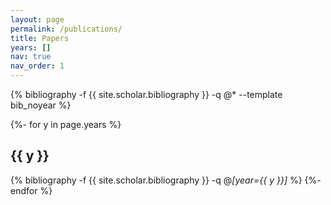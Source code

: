 ```yaml
---
layout: page
permalink: /publications/
title: Papers
years: []
nav: true
nav_order: 1
---
```

<!-- _pages/publications.md -->
<div class="publications">

  <!-- Undated first -->
  {% bibliography -f {{ site.scholar.bibliography }} -q @* --template bib_noyear %}

  <!-- Then the explicit years -->
  {%- for y in page.years %}
    <h2 class="year">{{ y }}</h2>
    {% bibliography -f {{ site.scholar.bibliography }} -q @*[year={{ y }}]* %}
  {%- endfor %}

</div>
